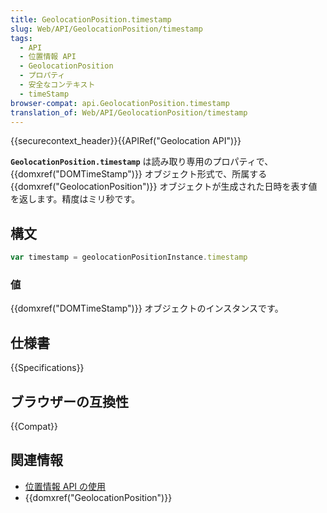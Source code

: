 ```yaml
---
title: GeolocationPosition.timestamp
slug: Web/API/GeolocationPosition/timestamp
tags:
  - API
  - 位置情報 API
  - GeolocationPosition
  - プロパティ
  - 安全なコンテキスト
  - timeStamp
browser-compat: api.GeolocationPosition.timestamp
translation_of: Web/API/GeolocationPosition/timestamp
---
```

{{securecontext_header}}{{APIRef("Geolocation API")}}

**`GeolocationPosition.timestamp`** は読み取り専用のプロパティで、 {{domxref("DOMTimeStamp")}} オブジェクト形式で、所属する {{domxref("GeolocationPosition")}} オブジェクトが生成された日時を表す値を返します。精度はミリ秒です。

## 構文

```js
var timestamp = geolocationPositionInstance.timestamp
```

### 値

{{domxref("DOMTimeStamp")}} オブジェクトのインスタンスです。

## 仕様書

{{Specifications}}

## ブラウザーの互換性

{{Compat}}

## 関連情報

- [位置情報 API の使用](/ja/docs/Web/API/Geolocation_API/Using_the_Geolocation_API)
- {{domxref("GeolocationPosition")}}
